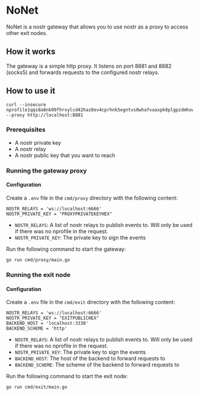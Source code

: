 # NoNet

NoNet is a nostr gateway that allows you to use nostr as a proxy to access other exit nodes.


## How it works

The gateway is a simple http proxy. It listens on port 8881 and 8882 (socks5) and forwards requests to the configured nostr relays. 

## How to use it
```
curl --insecure nprofile1qqs8a8nk09fhrxylcd42haz8ev4cprhnk5egntvs0whafvaaxpk8plgpzdmhxw309akx7cmpd35x7um58gmrvd3k07smk7/v1/resource --proxy http://localhost:8881
```

### Prerequisites

- A nostr private key
- A nostr relay
- A nostr public key that you want to reach


### Running the gateway proxy
#### Configuration

Create a `.env` file in the `cmd/proxy` directory with the following content:

```
NOSTR_RELAYS = 'ws://localhost:6666'
NOSTR_PRIVATE_KEY = "PROXYPRIVATEKEYHEX"
```

- `NOSTR_RELAYS`: A list of nostr relays to publish events to. Will only be used if there was no nprofile in the request.
- `NOSTR_PRIVATE_KEY`: The private key to sign the events

Run the following command to start the gateway:

```
go run cmd/proxy/main.go
```

### Running the exit node

#### Configuration

Create a `.env` file in the `cmd/exit` directory with the following content:

```
NOSTR_RELAYS = 'ws://localhost:6666'
NOSTR_PRIVATE_KEY = "EXITPUBLICHEX"
BACKEND_HOST = 'localhost:3338'
BACKEND_SCHEME = 'http'
```

- `NOSTR_RELAYS`: A list of nostr relays to publish events to. Will only be used if there was no nprofile in the request.
- `NOSTR_PRIVATE_KEY`: The private key to sign the events
- `BACKEND_HOST`: The host of the backend to forward requests to
- `BACKEND_SCHEME`: The scheme of the backend to forward requests to

Run the following command to start the exit node:

```
go run cmd/exit/main.go
```
